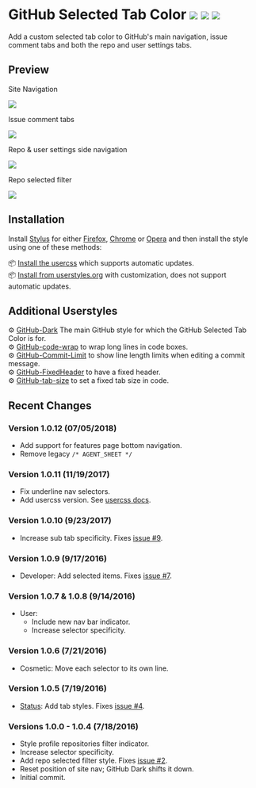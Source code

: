 # GitHub Selected Tab Color [![](https://img.shields.io/github/tag/StylishThemes/GitHub-Selected-Tab-Color.svg?label=%20version%20)](https://github.com/StylishThemes/GitHub-Selected-Tab-Color/tags) [![](http://github-svg-buttons.herokuapp.com/star.svg?user=StylishThemes&repo=GitHub-Selected-Tab-Color&style=flat&background=007ec6)](http://github.com/StylishThemes/GitHub-Selected-Tab-Color) [![](https://img.shields.io/github/forks/StylishThemes/GitHub-Selected-Tab-Color.svg?style=flat)](https://github.com/StylishThemes/GitHub-Selected-Tab-Color/network)

Add a custom selected tab color to GitHub's main navigation, issue comment tabs and both the repo and user settings tabs.

## Preview

Site Navigation

![](https://cloud.githubusercontent.com/assets/136959/16926830/2278a662-4cf0-11e6-82d9-bab597113a7d.png)

Issue comment tabs

![](https://cloud.githubusercontent.com/assets/136959/16926837/2fe44d6a-4cf0-11e6-89e3-840d30e0e223.png)

Repo & user settings side navigation

![](https://cloud.githubusercontent.com/assets/136959/16926846/387d1984-4cf0-11e6-9dbb-d8ad1b160bc2.png)

Repo selected filter

![](https://cloud.githubusercontent.com/assets/136959/16935752/923324be-4d27-11e6-8f72-2a69388ed406.png)

## Installation

Install [Stylus](https://add0n.com/stylus.html) for either [Firefox](https://addons.mozilla.org/en-US/firefox/addon/styl-us/), [Chrome](https://chrome.google.com/webstore/detail/stylus/clngdbkpkpeebahjckkjfobafhncgmne) or [Opera](https://addons.opera.com/en-gb/extensions/details/stylus/) and then install the style using one of these methods:

📦 [Install the usercss](https://github.com/StylishThemes/GitHub-Selected-Tab-Color/raw/master/github-selected-tab-color.user.css) which supports automatic updates.<br>
📦 [Install from userstyles.org](https://userstyles.org/styles/130386/github-selected-tab-color) with customization, does not support automatic updates.<br>

## Additional Userstyles

⚙️ [GitHub-Dark](https://github.com/StylishThemes/GitHub-Dark) The main GitHub style for which the GitHub Selected Tab Color is for.<br>
⚙️ [GitHub-code-wrap](https://github.com/StylishThemes/GitHub-code-wrap) to wrap long lines in code boxes.<br>
⚙️ [GitHub-Commit-Limit](https://github.com/StylishThemes/GitHub-Commit-Limit) to show line length limits when editing a commit message.<br>
⚙️ [GitHub-FixedHeader](https://github.com/StylishThemes/GitHub-FixedHeader) to have a fixed header.<br>
⚙️ [GitHub-tab-size](https://github.com/StylishThemes/GitHub-tab-size) to set a fixed tab size in code.

## Recent Changes

### Version 1.0.12 (07/05/2018)

* Add support for features page bottom navigation.
* Remove legacy `/* AGENT_SHEET */`

### Version 1.0.11 (11/19/2017)

* Fix underline nav selectors.
* Add usercss version. See [usercss docs](https://github.com/openstyles/stylus/wiki/Usercss).

### Version 1.0.10 (9/23/2017)

* Increase sub tab specificity. Fixes [issue #9](https://github.com/StylishThemes/GitHub-Selected-Tab-Color/issues/9).

### Version 1.0.9 (9/17/2016)

* Developer: Add selected items. Fixes [issue #7](https://github.com/StylishThemes/GitHub-Selected-Tab-Color/issues/7).

### Version 1.0.7 & 1.0.8 (9/14/2016)

* User:
  * Include new nav bar indicator.
  * Increase selector specificity.

### Version 1.0.6 (7/21/2016)

* Cosmetic: Move each selector to its own line.

### Version 1.0.5 (7/19/2016)

* [Status](https://status.github.com/): Add tab styles. Fixes [issue #4](https://github.com/StylishThemes/GitHub-Selected-Tab-Color/issues/4).

### Versions 1.0.0 - 1.0.4 (7/18/2016)

* Style profile repositories filter indicator.
* Increase selector specificity.
* Add repo selected filter style. Fixes [issue #2](https://github.com/StylishThemes/GitHub-Selected-Tab-Color/issues/2).
* Reset position of site nav; GitHub Dark shifts it down.
* Initial commit.
